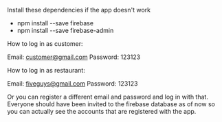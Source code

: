 Install these dependencies if the app doesn't work

- npm install --save firebase 
- npm install --save firebase-admin

How to log in as customer:

Email: customer@gmail.com
Password: 123123

How to log in as restaurant:

Email: fiveguys@gmail.com
Password: 123123

Or you can register a different email and password and log in with that. Everyone should have been invited to the firebase database as of now so you can actually see the accounts that are registered with the app.
